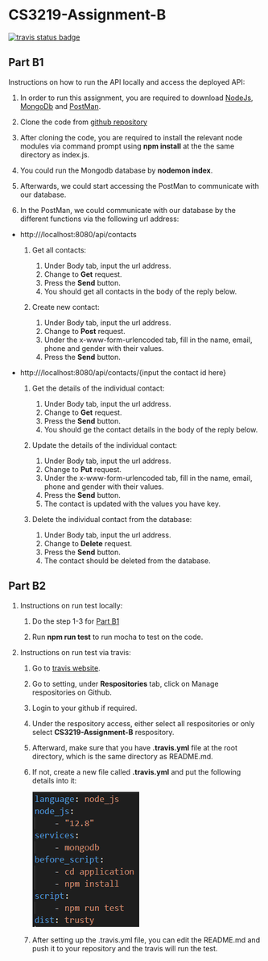 # CS3219-Assignment-B

[![travis status badge](https://travis-ci.com/Exeexe93/CS3219-Assignment-B.svg?branch=master)](https://travis-ci.com/github/Exeexe93/CS3219-Assignment-B)

## Part B1

Instructions on how to run the API locally and access the deployed API:

1) In order to run this assignment, you are required to download [NodeJs](https://nodejs.org/en/download/), [MongoDb](https://www.mongodb.com/try/download/community) and [PostMan](https://www.postman.com/).

2) Clone the code from [github repository](https://github.com/Exeexe93/CS3219-Assignment-B.git)

3) After cloning the code, you are required to install the relevant node modules via command prompt using **npm install** at the the same directory as index.js.

4) You could run the Mongodb database by **nodemon index**.

5) Afterwards, we could start accessing the PostMan to communicate with our database.

6) In the PostMan, we could communicate with our database by the different functions via the following url address:

* http:///localhost:8080/api/contacts

    1. Get all contacts:
        1. Under Body tab, input the url address.
        1. Change to **Get** request.
        1. Press the **Send** button.
        1. You should get all contacts in the body of the reply below.

    1. Create new contact:
        1. Under Body tab, input the url address.
        1. Change to **Post** request.
        1. Under the x-www-form-urlencoded tab, fill in the name, email, phone and gender with their values.
        1. Press the **Send** button.

* http:///localhost:8080/api/contacts/{input the contact id here}

    1. Get the details of the individual contact:
        1. Under Body tab, input the url address.
        1. Change to **Get** request.
        1. Press the **Send** button.
        1. You should ge the contact details in the body of the reply below.

    1. Update the details of the individual contact:
        1. Under Body tab, input the url address.
        1. Change to **Put** request.
        1. Under the x-www-form-urlencoded tab, fill in the name, email, phone and gender with their values.
        1. Press the **Send** button.
        1. The contact is updated with the values you have key.

    1. Delete the individual contact from the database:
        1. Under Body tab, input the url address.
        1. Change to **Delete** request.
        1. Press the **Send** button.
        1. The contact should be deleted from the database.

## Part B2

1. Instructions on run test locally:
    
    1. Do the step 1-3 for [Part B1](#Part-B1)

    1. Run **npm run test** to run mocha to test on the code.

1. Instructions on run test via travis:
    
    1. Go to [travis website](https://travis-ci.com/).

    1. Go to setting, under **Respositories** tab, click on Manage respositories on Github.

    1. Login to your github if required.

    1. Under the respository access, either select all respositories or only select **CS3219-Assignment-B** respository.

    1. Afterward, make sure that you have **.travis.yml** file at the root directory, which is the same directory as README.md.

    1. If not, create a new file called  **.travis.yml** and put the following details into it:

        ![.travis.yml](https://github.com/Exeexe93/CS3219-Assignment-B/blob/master/images/travis.PNG?raw=true)

    1. After setting up the .travis.yml file, you can edit the README.md and push it to your repository and the travis will run the test.
